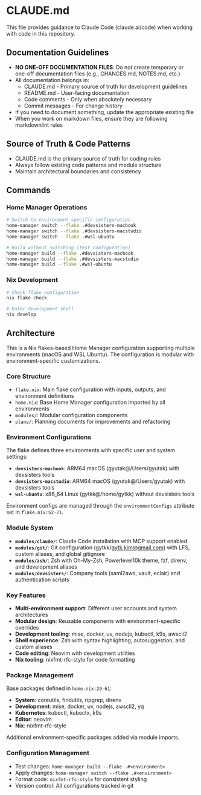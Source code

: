 # CLAUDE.md

This file provides guidance to Claude Code (claude.ai/code) when working with code in this repository.

## Documentation Guidelines

- **NO ONE-OFF DOCUMENTATION FILES**: Do not create temporary or one-off documentation files (e.g., CHANGES.md, NOTES.md, etc.)
- All documentation belongs in:
  - CLAUDE.md - Primary source of truth for development guidelines
  - README.md - User-facing documentation
  - Code comments - Only when absolutely necessary
  - Commit messages - For change history
- If you need to document something, update the appropriate existing file
- When you work on markdown files, ensure they are following markdownlint rules

## Source of Truth & Code Patterns

- CLAUDE.md is the primary source of truth for coding rules
- Always follow existing code patterns and module structure
- Maintain architectural boundaries and consistency

## Commands

### Home Manager Operations

```bash
# Switch to environment-specific configuration
home-manager switch --flake .#devsisters-macbook
home-manager switch --flake .#devsisters-macstudio
home-manager switch --flake .#wsl-ubuntu

# Build without switching (test configuration)
home-manager build --flake .#devsisters-macbook
home-manager build --flake .#devsisters-macstudio
home-manager build --flake .#wsl-ubuntu
```

### Nix Development

```bash
# Check flake configuration
nix flake check

# Enter development shell
nix develop
```

## Architecture

This is a Nix flakes-based Home Manager configuration supporting multiple environments (macOS and WSL Ubuntu). The configuration is modular with environment-specific customizations.

### Core Structure

- `flake.nix`: Main flake configuration with inputs, outputs, and environment definitions
- `home.nix`: Base Home Manager configuration imported by all environments
- `modules/`: Modular configuration components
- `plans/`: Planning documents for improvements and refactoring

### Environment Configurations

The flake defines three environments with specific user and system settings:

- **`devsisters-macbook`**: ARM64 macOS (gyutak@/Users/gyutak) with devsisters tools
- **`devsisters-macstudio`**: ARM64 macOS (gyutak@/Users/gyutak) with devsisters tools  
- **`wsl-ubuntu`**: x86_64 Linux (gytkk@/home/gytkk) without devsisters tools

Environment configs are managed through the `environmentConfigs` attribute set in `flake.nix:52-71`.

### Module System

- **`modules/claude/`**: Claude Code installation with MCP support enabled
- **`modules/git/`**: Git configuration (gytkk/gytk.kim@gmail.com) with LFS, custom aliases, and global gitignore
- **`modules/zsh/`**: Zsh with Oh-My-Zsh, Powerlevel10k theme, fzf, direnv, and development aliases
- **`modules/devsisters/`**: Company tools (saml2aws, vault, eclair) and authentication scripts

### Key Features

- **Multi-environment support**: Different user accounts and system architectures
- **Modular design**: Reusable components with environment-specific overrides
- **Development tooling**: mise, docker, uv, nodejs, kubectl, k9s, awscli2
- **Shell experience**: Zsh with syntax highlighting, autosuggestion, and custom aliases
- **Code editing**: Neovim with development utilities
- **Nix tooling**: nixfmt-rfc-style for code formatting

### Package Management

Base packages defined in `home.nix:29-61`:

- **System**: coreutils, findutils, ripgrep, direnv
- **Development**: mise, docker, uv, nodejs, awscli2, yq
- **Kubernetes**: kubectl, kubectx, k9s
- **Editor**: neovim
- **Nix**: nixfmt-rfc-style

Additional environment-specific packages added via module imports.

### Configuration Management

- Test changes: `home-manager build --flake .#<environment>`
- Apply changes: `home-manager switch --flake .#<environment>`
- Format code: `nixfmt-rfc-style` for consistent styling
- Version control: All configurations tracked in git
